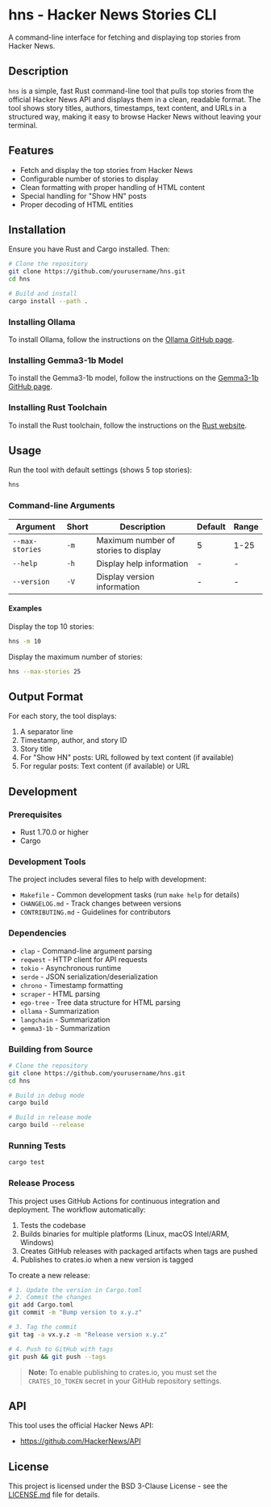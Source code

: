 # hns - Hacker News Stories CLI

A command-line interface for fetching and displaying top stories from Hacker News.

## Description

`hns` is a simple, fast Rust command-line tool that pulls top stories from the official Hacker News API and displays them in a clean, readable format. The tool shows story titles, authors, timestamps, text content, and URLs in a structured way, making it easy to browse Hacker News without leaving your terminal.

## Features

- Fetch and display the top stories from Hacker News
- Configurable number of stories to display
- Clean formatting with proper handling of HTML content
- Special handling for "Show HN" posts
- Proper decoding of HTML entities

## Installation

Ensure you have Rust and Cargo installed. Then:

```bash
# Clone the repository
git clone https://github.com/yourusername/hns.git
cd hns

# Build and install
cargo install --path .
```

### Installing Ollama

To install Ollama, follow the instructions on the [Ollama GitHub page](https://github.com/ollama/ollama).

### Installing Gemma3-1b Model

To install the Gemma3-1b model, follow the instructions on the [Gemma3-1b GitHub page](https://github.com/gemma3-1b/gemma3-1b).

### Installing Rust Toolchain

To install the Rust toolchain, follow the instructions on the [Rust website](https://www.rust-lang.org/tools/install).

## Usage

Run the tool with default settings (shows 5 top stories):

```bash
hns
```

### Command-line Arguments

| Argument | Short | Description | Default | Range |
|----------|-------|-------------|---------|-------|
| `--max-stories` | `-m` | Maximum number of stories to display | 5 | 1-25 |
| `--help` | `-h` | Display help information | - | - |
| `--version` | `-V` | Display version information | - | - |

#### Examples

Display the top 10 stories:

```bash
hns -m 10
```

Display the maximum number of stories:

```bash
hns --max-stories 25
```

## Output Format

For each story, the tool displays:

1. A separator line
2. Timestamp, author, and story ID
3. Story title
4. For "Show HN" posts: URL followed by text content (if available)
5. For regular posts: Text content (if available) or URL

## Development

### Prerequisites

- Rust 1.70.0 or higher
- Cargo

### Development Tools

The project includes several files to help with development:

- `Makefile` - Common development tasks (run `make help` for details)
- `CHANGELOG.md` - Track changes between versions
- `CONTRIBUTING.md` - Guidelines for contributors

### Dependencies

- `clap` - Command-line argument parsing
- `reqwest` - HTTP client for API requests
- `tokio` - Asynchronous runtime
- `serde` - JSON serialization/deserialization
- `chrono` - Timestamp formatting
- `scraper` - HTML parsing
- `ego-tree` - Tree data structure for HTML parsing
- `ollama` - Summarization
- `langchain` - Summarization
- `gemma3-1b` - Summarization

### Building from Source

```bash
# Clone the repository
git clone https://github.com/yourusername/hns.git
cd hns

# Build in debug mode
cargo build

# Build in release mode
cargo build --release
```

### Running Tests

```bash
cargo test
```

### Release Process

This project uses GitHub Actions for continuous integration and deployment. The workflow automatically:

1. Tests the codebase
2. Builds binaries for multiple platforms (Linux, macOS Intel/ARM, Windows)
3. Creates GitHub releases with packaged artifacts when tags are pushed
4. Publishes to crates.io when a new version is tagged

To create a new release:

```bash
# 1. Update the version in Cargo.toml
# 2. Commit the changes
git add Cargo.toml
git commit -m "Bump version to x.y.z"

# 3. Tag the commit
git tag -a vx.y.z -m "Release version x.y.z"

# 4. Push to GitHub with tags
git push && git push --tags
```

> **Note:** To enable publishing to crates.io, you must set the `CRATES_IO_TOKEN` secret in your GitHub repository settings.

## API

This tool uses the official Hacker News API:
- https://github.com/HackerNews/API

## License

This project is licensed under the BSD 3-Clause License - see the [LICENSE.md](LICENSE.md) file for details.
